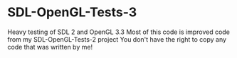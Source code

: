 # SDL-OpenGL-Tests-3

Heavy testing of SDL 2 and OpenGL 3.3 
Most of this code is improved code from my SDL-OpenGL-Tests-2 project
You don't have the right to copy any code that was written by me!
